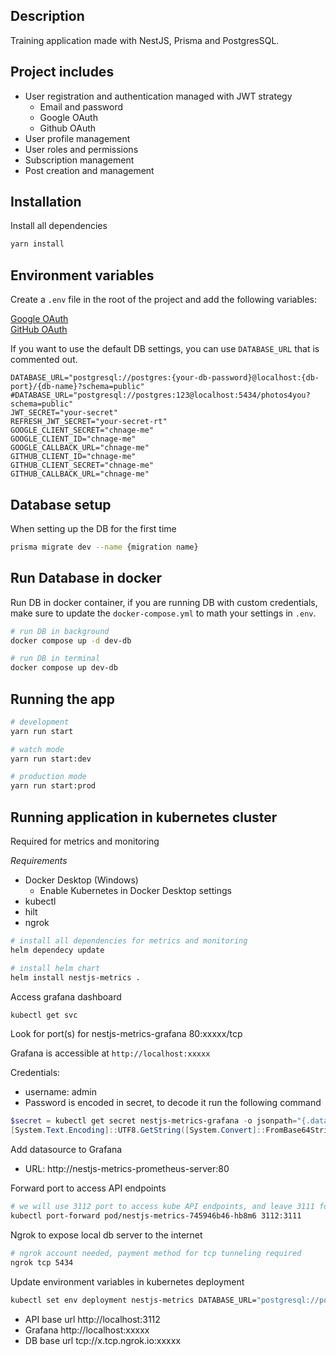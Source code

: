 ## Description

Training application made with NestJS, Prisma and PostgresSQL.

## Project includes

- User registration and authentication managed with JWT strategy
  - Email and password
  - Google OAuth
  - Github OAuth
- User profile management
- User roles and permissions
- Subscription management
- Post creation and management

## Installation

Install all dependencies

```bash
yarn install
```

## Environment variables

Create a `.env` file in the root of the project and add the following variables:
 
[Google OAuth](https://console.developers.google.com/)</br>
[GitHub OAuth](https://github.com/settings/developers)

If you want to use the default DB settings, you can use `DATABASE_URL` that is commented out.

```dotenv
DATABASE_URL="postgresql://postgres:{your-db-password}@localhost:{db-port}/{db-name}?schema=public"
#DATABASE_URL="postgresql://postgres:123@localhost:5434/photos4you?schema=public"
JWT_SECRET="your-secret"
REFRESH_JWT_SECRET="your-secret-rt"
GOOGLE_CLIENT_SECRET="chnage-me"
GOOGLE_CLIENT_ID="chnage-me"
GOOGLE_CALLBACK_URL="chnage-me"
GITHUB_CLIENT_ID="chnage-me"
GITHUB_CLIENT_SECRET="chnage-me"
GITHUB_CALLBACK_URL="chnage-me"
```

## Database setup

When setting up the DB for the first time

```bash
prisma migrate dev --name {migration name}
```

## Run Database in docker
Run DB in docker container, if you are running DB with custom credentials, make sure to update the `docker-compose.yml` to math your settings in `.env`.

```bash
# run DB in background
docker compose up -d dev-db

# run DB in terminal
docker compose up dev-db
```
## Running the app

```bash
# development
yarn run start

# watch mode
yarn run start:dev

# production mode
yarn run start:prod
```

## Running application in kubernetes cluster

Required for metrics and monitoring

*Requirements*
- Docker Desktop (Windows)
  - Enable Kubernetes in Docker Desktop settings
- kubectl
- hilt
- ngrok

```bash
# install all dependencies for metrics and monitoring
helm dependecy update
```

```bash
# install helm chart
helm install nestjs-metrics .
```

Access grafana dashboard

```bash
kubectl get svc
```

Look for port(s) for nestjs-metrics-grafana 80:xxxxx/tcp

Grafana is accessible at `http://localhost:xxxxx`

Credentials:
- username: admin
- Password is encoded in secret, to decode it run the following command
```powershell
$secret = kubectl get secret nestjs-metrics-grafana -o jsonpath="{.data.admin-password}"
[System.Text.Encoding]::UTF8.GetString([System.Convert]::FromBase64String($secret))
```

Add datasource to Grafana

- URL: http://nestjs-metrics-prometheus-server:80

Forward port to access API endpoints
```bash
# we will use 3112 port to access kube API endpoints, and leave 3111 for development
kubectl port-forward pod/nestjs-metrics-745946b46-hb8m6 3112:3111
```

Ngrok to expose local db server to the internet
```bash
# ngrok account needed, payment method for tcp tunneling required
ngrok tcp 5434
```

Update environment variables in kubernetes deployment
```bash
kubectl set env deployment nestjs-metrics DATABASE_URL="postgresql://postgres:123@{ngrok forwarding address}/photos4you" 
```

- API base url http://localhost:3112
- Grafana http://localhost:xxxxx
- DB base url tcp://x.tcp.ngrok.io:xxxxx